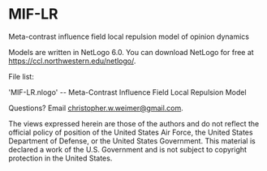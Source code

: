 # MIF-LR
Meta-contrast influence field local repulsion model of opinion dynamics

Models are written in NetLogo 6.0. You can download NetLogo for free at https://ccl.northwestern.edu/netlogo/.

File list:

'MIF-LR.nlogo' -- Meta-Contrast Influence Field Local Repulsion Model

Questions? Email christopher.w.weimer@gmail.com.

The views expressed herein are those of the authors and do not reflect the official policy of position of the United States Air Force, the United States Department of Defense, or the United States Government. This material is declared a work of the U.S. Government and is not subject to copyright protection in the United States.
